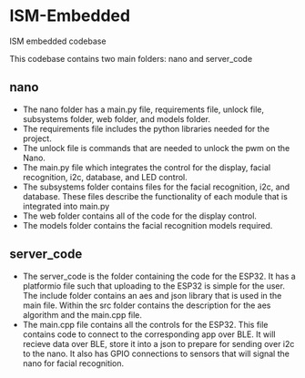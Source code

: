 # ISM-Embedded
ISM embedded codebase

This codebase contains two main folders: nano and server_code

## nano

- The nano folder has a main.py file, requirements file, unlock file, subsystems folder, web folder, and models folder. 
 - The requirements file includes the python libraries needed for the project. 
 - The unlock file is commands that are needed to unlock the pwm on the Nano. 
 - The main.py file which integrates the control for the display, facial recognition, i2c, database, and LED control.
- The subsystems folder contains files for the facial recognition, i2c, and database.  These files describe the functionality of each module that is integrated into main.py
- The web folder contains all of the code for the display control.
- The models folder contains the facial recognition models required.

## server_code

- The server_code is the folder containing the code for the ESP32. It has a platformio file such that uploading to the ESP32 is simple for the user.  The include folder contains an aes and json library that is used in the main file. Within the src folder contains the description for the aes algorithm and the main.cpp file.
- The main.cpp file contains all the controls for the ESP32. This file contains code to connect to the corresponding app over BLE. It will recieve data over BLE, store it into a json to prepare for sending over i2c to the nano. It also has GPIO connections to sensors that will signal the nano for facial recognition. 
